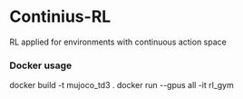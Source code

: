 # Continius-RL
RL applied for environments with continuous action space

### Docker usage
docker build -t mujoco_td3 .
docker run --gpus all -it rl_gym
